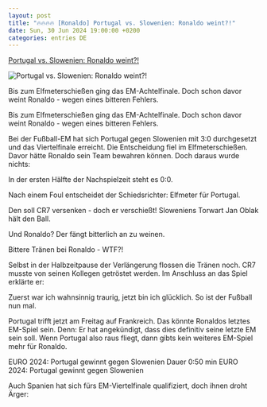 ```yaml
---
layout: post
title: "🔥🔥🔥🔥 [Ronaldo] Portugal vs. Slowenien: Ronaldo weint?!"
date: Sun, 30 Jun 2024 19:00:00 +0200
categories: entries DE
---
```

[Portugal vs. Slowenien: Ronaldo weint?!](https://www.dasding.de/newszone/em-portugal-slowenien-elfmeter-ronaldo-weint-100.html)

![Portugal vs. Slowenien: Ronaldo weint?!](https://www.dasding.de/newszone/1719876067932%2Cronaldo-weint-elfmeter-verschossen-100~_v-16x9@2dL_-6c42aff4e68b43c7868c3240d3ebfa29867457da.jpg)

Bis zum Elfmeterschießen ging das EM-Achtelfinale. Doch schon davor weint Ronaldo - wegen eines bitteren Fehlers.

Bis zum Elfmeterschießen ging das EM-Achtelfinale. Doch schon davor weint Ronaldo - wegen eines bitteren Fehlers.

Bei der Fußball-EM hat sich Portugal gegen Slowenien mit 3:0 durchgesetzt und das Viertelfinale erreicht. Die Entscheidung fiel im Elfmeterschießen. Davor hätte Ronaldo sein Team bewahren können. Doch daraus wurde nichts:

In der ersten Hälfte der Nachspielzeit steht es 0:0.

Nach einem Foul entscheidet der Schiedsrichter: Elfmeter für Portugal.

Den soll CR7 versenken - doch er verschießt! Sloweniens Torwart Jan Oblak hält den Ball.

Und Ronaldo? Der fängt bitterlich an zu weinen.

Bittere Tränen bei Ronaldo - WTF?!

Selbst in der Halbzeitpause der Verlängerung flossen die Tränen noch. CR7 musste von seinen Kollegen getröstet werden. Im Anschluss an das Spiel erklärte er:

Zuerst war ich wahnsinnig traurig, jetzt bin ich glücklich. So ist der Fußball nun mal.

Portugal trifft jetzt am Freitag auf Frankreich. Das könnte Ronaldos letztes EM-Spiel sein. Denn: Er hat angekündigt, dass dies definitiv seine letzte EM sein soll. Wenn Portugal also raus fliegt, dann gibts kein weiteres EM-Spiel mehr für Ronaldo.

EURO 2024: Portugal gewinnt gegen Slowenien Dauer 0:50 min EURO 2024: Portugal gewinnt gegen Slowenien

Auch Spanien hat sich fürs EM-Viertelfinale qualifiziert, doch ihnen droht Ärger:

